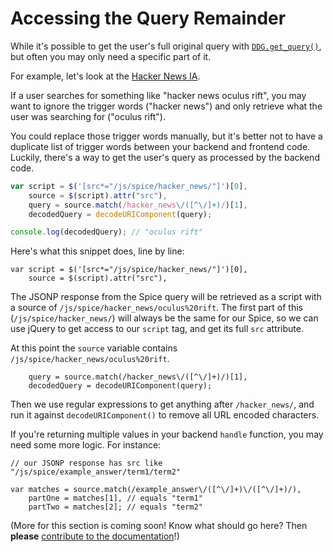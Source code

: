 # Accessing the Query Remainder

While it's possible to get the user's full original query with [`DDG.get_query()`](http://docs.duckduckhack.com/frontend-reference/js-api-reference.html#getquery), but often you may only need a specific part of it.

For example, let's look at the [Hacker News IA](https://github.com/duckduckgo/zeroclickinfo-spice/blob/master/lib/DDG/Spice/HackerNews.pm).

If a user searches for something like "hacker news oculus rift", you may want to ignore the trigger words ("hacker news") and only retrieve what the user was searching for ("oculus rift").

You could replace those trigger words manually, but it's better not to have a duplicate list of trigger words between your backend and frontend code. Luckily, there's a way to get the user's query as processed by the backend code.

```javascript
var script = $('[src*="/js/spice/hacker_news/"]')[0],
    source = $(script).attr("src"),
    query = source.match(/hacker_news\/([^\/]+)/)[1],
    decodedQuery = decodeURIComponent(query);

console.log(decodedQuery); // "oculus rift"
```

Here's what this snippet does, line by line:

```
var script = $('[src*="/js/spice/hacker_news/"]')[0],
    source = $(script).attr("src"),
```

The JSONP response from the Spice query will be retrieved as a script with a source of `/js/spice/hacker_news/oculus%20rift`. The first part of this (`/js/spice/hacker_news/`) will always be the same for our Spice, so we can use jQuery to get access to our `script` tag, and get its full `src` attribute.

At this point the `source` variable contains `/js/spice/hacker_news/oculus%20rift`.

```
    query = source.match(/hacker_news\/([^\/]+)/)[1],
    decodedQuery = decodeURIComponent(query);
```

Then we use regular expressions to get anything after `/hacker_news/`, and run it against `decodeURIComponent()` to remove all URL encoded characters.

If you're returning multiple values in your backend `handle` function, you may need some more logic. For instance:

```
// our JSONP response has src like "/js/spice/example_answer/term1/term2"

var matches = source.match(/example_answer\/([^\/]+)\/([^\/]+)/),
    partOne = matches[1], // equals "term1"
    partTwo = matches[2]; // equals "term2"
```

(More for this section is coming soon! Know what should go here? Then **please** [contribute to the documentation]( https://github.com/duckduckgo/duckduckhack-docs/)!)
